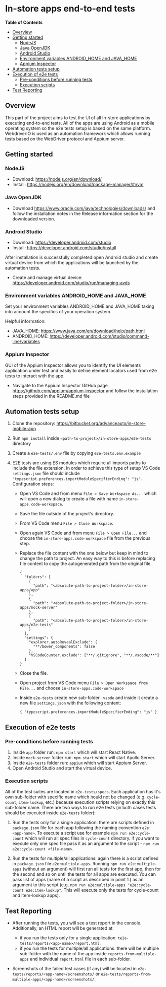 # In-store apps end-to-end tests

**Table of Contents**

  - [Overview](#overview)
  - [Getting started](#getting-started)
    - [NodeJS](#NodeJS)
    - [Java OpenJDK](#Java-OpenJDK)
    - [Android Studio](#android-studio)
    - [Environment variables ANDROID_HOME and JAVA_HOME](#Environment-variables-ANDROID_HOME-and-JAVA_HOME)
    - [Appium Inspector](#appium-inspector)
  - [Automation tests setup](#automation-tests-setup)
  - [Execution of e2e tests](#execution-of-e2e-tests)
    - [Pre-conditions before running tests](#pre-conditions-before-running-tests)
    - [Execution scripts](#execution-scripts)
  - [Test Reporting](#test-reporting)


## Overview

This part of the project aims to test the UI of all In-store applications by executing end-to-end tests. 
All of the apps are using Android as a mobile operating system so the e2e tests setup is based on the same 
platform. WebdriverIO is used as an automation framework which allows running tests based on the WebDriver 
protocol and Appium server.

## Getting started

### NodeJS

- Download: https://nodejs.org/en/download/
- Install: https://nodejs.org/en/download/package-manager/#nvm

### Java OpenJDK

- Download https://www.oracle.com/java/technologies/downloads/ and follow the installation notes in the Release information section for the downloaded version.

### Android Studio

- Download: https://developer.android.com/studio
- Install: https://developer.android.com/studio/install

After installation is successfully completed open Android studio and create virtual device from which the applications will be launched by the automation tests.

- Create and manage virtual device: https://developer.android.com/studio/run/managing-avds

### Environment variables ANDROID_HOME and JAVA_HOME

Set your environment variables ANDROID_HOME and JAVA_HOME taking into account the specifics of your operation system.

Helpful information:

- JAVA_HOME: https://www.java.com/en/download/help/path.html
- ANDROID_HOME: https://developer.android.com/studio/command-line/variables

### Appium Inspector

GUI of the Appium Inspector allows you to identify the UI elements application under test and easily to define element locators used from e2e tests to interact with the app.

- Navigate to the Appium Inspector GitHub page https://github.com/appium/appium-inspector and follow the installation steps provided in the README.md file

## Automation tests setup

1. Clone the repository: https://bitbucket.org/advanceauto/in-store-mobile-app
2. Run `npm install` inside `<path-to-project>/in-store-apps/e2e-tests` directory
3. Create a `e2e-tests/.env` file by copying `e2e-tests.env.example`
4. E2E tests are using ES modules which require all imports paths to include the file extension. 
In order to achieve this type of setup VS Code `settings.json` file should include `"typescript.preferences.importModuleSpecifierEnding": "js"`. Configuration steps:

     - Open VS Code and from menu `File > Save Workspace As...` which will open a new dialog to create a file with name `in-store-apps.code-workspace`. 
     - Save the file outside of the project's directory.
     - From VS Code menu `File > Close Workspace`.
     - Open again VS Code and from menu `File > Open File...` and choose the `in-store-apps.code-workspace` file from the previous step.
     - Replace the file content with the one below but keep in mind to change the path to project. 
     An easy way to this is before replacing file content to copy the autogenerated path from the original file.

        ```
        {
          "folders": [
            {
              "path": "<absolute-path-to-project-folder>/in-store-apps/app"
            },
            {
              "path": "<absolute-path-to-project-folder>/in-store-apps/mock-server"
            },
            {
              "path": "<absolute-path-to-project-folder>/in-store-apps/e2e-tests"
            }
          ],
          "settings": {
            "explorer.autoRevealExclude": {
              "**/bower_components": false
            },
            "VSCodeCounter.exclude": ["**/.gitignore", "**/.vscode/**"]
          }
        }
        ```
     - Close the file.
     - Open project from VS Code menu `File > Open Workspace from File...` and choose `in-store-apps.code-workspace`
     - Inside `e2e-tests` create new sub-folder `.vsode` and inside it create a new file `settings.json` with the following content:

          `{ "typescript.preferences.importModuleSpecifierEnding": "js" }`

## Execution of e2e tests

### Pre-conditions before running tests

1. Inside `app` folder run: `npm start` which will start React Native.
2. Inside `mock-server` folder run: `npm start` which will start Apollo Server.
3. Inside `e2e-tests` folder run: `appium` which will start Appium Server.
4. Open Android Studio and start the virtual device.

### Execution scripts

All of the test suites are located in `e2e-tests/specs`. Each application has it's own sub-folder with specific name which hould not be changed (e.g. `cycle-count`, `item-lookup`, etc.) because execution scripts relying on exactly this sub-folder name. There are two ways to run e2e tests (in both cases tests should be executed inside `e2e-tests` folder):

  1. Run the tests only for a single application: there are scripts defined in `package.json` file for each app following the naming convention  `e2e:<app-name>`. To execute a script use for example `npm run e2e:cycle-count` which will run all spec files in `cycle-count` directory. If you want to execute only one spec file pass it as an argument to the script - `npm run e2e:cycle-count <file-name>`.

  2. Run the tests for multiple/all applications: again there is a script defined in `package.json` file `e2e:multiple-apps`. Running `npm run e2e:multiple-apps` (without an argument) will first run all tests for the first app, then for the second and so on until the tests for all apps are executed. You can pass list of apps (name of a script as described in point 1.) as an argument to this script (e.g. `npm run e2e:multiple-apps "e2e:cycle-count e2e:item-lookup"`. This will execute only the tests for cycle-count and item-lookup apps).

## Test Reporting

- After running the tests, you will see a test report in the console. Additionally, an HTML report will be generated at:
 
    - if you run the tests only for a single application: `te2e-tests/reports/<app-name>/report.html`.
    - if you run the tests for multiple/all applications: there will be multiple sub-folder with the name of the app inside `reports-from-multiple-apps` and individual `report.html` file in each sub-folder.

- Screenshots of the failed test cases (if any) will be located in `e2e-tests/reports/<app-name>/screenshots/` or `e2e-tests/reports-from-multiple-apps/<app-name>/screenshots/`.



